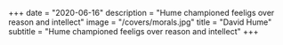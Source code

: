 +++
date        = "2020-06-16"
description = "Hume championed feeligs over reason and intellect"
image = "/covers/morals.jpg"
title       = "David Hume"
subtitle = "Hume championed feeligs over reason and intellect"
+++

